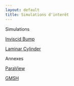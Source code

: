 ```yaml
---
layout: default
title: Simulations d'interêt
---
```


Simulations

[Inviscid Bump](./simulations/inviscid_bump.html)

[Laminar Cylinder](./simulations/laminar_cylinder.html)

Annexes

[ParaView](./annexes/paraview)

[GMSH](./annexes/gmsh)